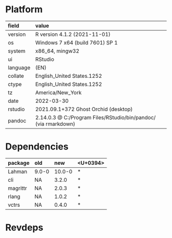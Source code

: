 # Platform

|field    |value                                                           |
|:--------|:---------------------------------------------------------------|
|version  |R version 4.1.2 (2021-11-01)                                    |
|os       |Windows 7 x64 (build 7601) SP 1                                 |
|system   |x86_64, mingw32                                                 |
|ui       |RStudio                                                         |
|language |(EN)                                                            |
|collate  |English_United States.1252                                      |
|ctype    |English_United States.1252                                      |
|tz       |America/New_York                                                |
|date     |2022-03-30                                                      |
|rstudio  |2021.09.1+372 Ghost Orchid (desktop)                            |
|pandoc   |2.14.0.3 @ C:/Program Files/RStudio/bin/pandoc/ (via rmarkdown) |

# Dependencies

|package  |old   |new    |<U+0394>  |
|:--------|:-----|:------|:--|
|Lahman   |9.0-0 |10.0-0 |*  |
|cli      |NA    |3.2.0  |*  |
|magrittr |NA    |2.0.3  |*  |
|rlang    |NA    |1.0.2  |*  |
|vctrs    |NA    |0.4.0  |*  |

# Revdeps

